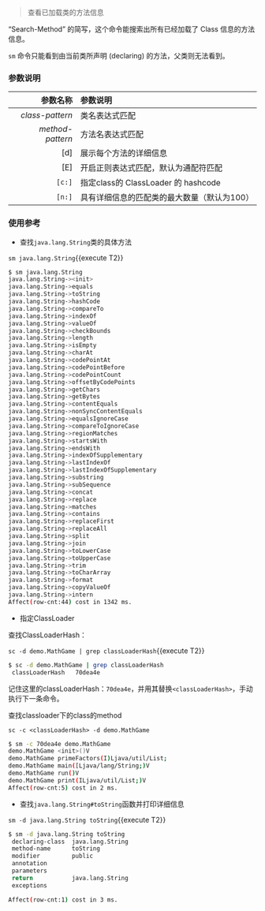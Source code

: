 
> 查看已加载类的方法信息

“Search-Method” 的简写，这个命令能搜索出所有已经加载了 Class 信息的方法信息。

`sm` 命令只能看到由当前类所声明 (declaring) 的方法，父类则无法看到。

### 参数说明

|参数名称|参数说明|
|---:|:---|
|*class-pattern*|类名表达式匹配|
|*method-pattern*|方法名表达式匹配|
|[d]|展示每个方法的详细信息|
|[E]|开启正则表达式匹配，默认为通配符匹配|
|`[c:]`|指定class的 ClassLoader 的 hashcode|
|`[n:]`|具有详细信息的匹配类的最大数量（默认为100）|

### 使用参考

* 查找`java.lang.String`类的具体方法

`sm java.lang.String`{{execute T2}}

```bash
$ sm java.lang.String
java.lang.String-><init>
java.lang.String->equals
java.lang.String->toString
java.lang.String->hashCode
java.lang.String->compareTo
java.lang.String->indexOf
java.lang.String->valueOf
java.lang.String->checkBounds
java.lang.String->length
java.lang.String->isEmpty
java.lang.String->charAt
java.lang.String->codePointAt
java.lang.String->codePointBefore
java.lang.String->codePointCount
java.lang.String->offsetByCodePoints
java.lang.String->getChars
java.lang.String->getBytes
java.lang.String->contentEquals
java.lang.String->nonSyncContentEquals
java.lang.String->equalsIgnoreCase
java.lang.String->compareToIgnoreCase
java.lang.String->regionMatches
java.lang.String->startsWith
java.lang.String->endsWith
java.lang.String->indexOfSupplementary
java.lang.String->lastIndexOf
java.lang.String->lastIndexOfSupplementary
java.lang.String->substring
java.lang.String->subSequence
java.lang.String->concat
java.lang.String->replace
java.lang.String->matches
java.lang.String->contains
java.lang.String->replaceFirst
java.lang.String->replaceAll
java.lang.String->split
java.lang.String->join
java.lang.String->toLowerCase
java.lang.String->toUpperCase
java.lang.String->trim
java.lang.String->toCharArray
java.lang.String->format
java.lang.String->copyValueOf
java.lang.String->intern
Affect(row-cnt:44) cost in 1342 ms.
```

* 指定ClassLoader

查找ClassLoaderHash：

`sc -d demo.MathGame | grep classLoaderHash`{{execute T2}}

```bash
$ sc -d demo.MathGame | grep classLoaderHash
 classLoaderHash   70dea4e
```

记住这里的classLoaderHash：`70dea4e`，并用其替换`<classLoaderHash>`，手动执行下一条命令。

查找classloader下的class的method

`sc -c <classLoaderHash> -d demo.MathGame`

```bash
$ sm -c 70dea4e demo.MathGame
demo.MathGame <init>()V
demo.MathGame primeFactors(I)Ljava/util/List;
demo.MathGame main([Ljava/lang/String;)V
demo.MathGame run()V
demo.MathGame print(ILjava/util/List;)V
Affect(row-cnt:5) cost in 2 ms.
```

* 查找`java.lang.String#toString`函数并打印详细信息

`sm -d java.lang.String toString`{{execute T2}}

```bash
$ sm -d java.lang.String toString
 declaring-class  java.lang.String
 method-name      toString
 modifier         public
 annotation
 parameters
 return           java.lang.String
 exceptions

Affect(row-cnt:1) cost in 3 ms.
```